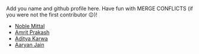 Add you name and github profile here. Have fun with MERGE CONFLICTS (if you were not the first contributor 😉)!




- [Noble Mittal](https://github.com/beingnoble03)
- [Amrit Prakash](https://github.com/solo-daemon)
- [Aditya Karwa](https://github.com/AdityaK-github)
-  [Aaryan Jain](https://github.com/IronJam11)


